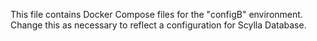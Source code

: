 This file contains Docker Compose files for the "configB" environment.
Change this as necessary to reflect a configuration for Scylla Database.